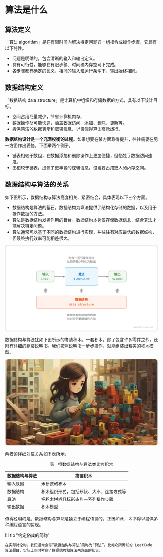# 算法是什么

## 算法定义

「算法 algorithm」是在有限时间内解决特定问题的一组指令或操作步骤，它具有以下特性。

- 问题是明确的，包含清晰的输入和输出定义。
- 具有可行性，能够在有限步骤、时间和内存空间下完成。
- 各步骤都有确定的含义，相同的输入和运行条件下，输出始终相同。

## 数据结构定义

「数据结构 data structure」是计算机中组织和存储数据的方式，具有以下设计目标。

- 空间占用尽量减少，节省计算机内存。
- 数据操作尽可能快速，涵盖数据访问、添加、删除、更新等。
- 提供简洁的数据表示和逻辑信息，以便使得算法高效运行。

**数据结构设计是一个充满权衡的过程**。如果想要在某方面取得提升，往往需要在另一方面作出妥协。下面举两个例子。

- 链表相较于数组，在数据添加和删除操作上更加便捷，但牺牲了数据访问速度。
- 图相较于链表，提供了更丰富的逻辑信息，但需要占用更大的内存空间。

## 数据结构与算法的关系

如下图所示，数据结构与算法高度相关、紧密结合，具体表现以下三个方面。

- 数据结构是算法的基石。数据结构为算法提供了结构化存储的数据，以及用于操作数据的方法。
- 算法是数据结构发挥作用的舞台。数据结构本身仅存储数据信息，结合算法才能解决特定问题。
- 算法通常可以基于不同的数据结构进行实现，并往往有对应最优的数据结构，但最终执行效率可能相差很大。

![数据结构与算法的关系](what_is_dsa.assets/relationship_between_data_structure_and_algorithm.png)

数据结构与算法犹如下图所示的拼装积木。一套积木，除了包含许多零件之外，还附有详细的组装说明书。我们按照说明书一步步操作，就能组装出精美的积木模型。

![拼装积木](what_is_dsa.assets/assembling_blocks.jpg)

两者的详细对应关系如下表所示。

<p align="center"> 表 <id> &nbsp; 将数据结构与算法类比为积木 </p>

| 数据结构与算法 | 拼装积木                                |
| -------------- | ---------------------------------------- |
| 输入数据       | 未拼装的积木                             |
| 数据结构       | 积木组织形式，包括形状、大小、连接方式等 |
| 算法           | 把积木拼成目标形态的一系列操作步骤       |
| 输出数据       | 积木模型                                 |

值得说明的是，数据结构与算法是独立于编程语言的。正因如此，本书得以提供多种编程语言的实现。

!!! tip "约定俗成的简称"

    在实际讨论时，我们通常会将“数据结构与算法”简称为“算法”。比如众所周知的 LeetCode 算法题目，实际上同时考察了数据结构和算法两方面的知识。
